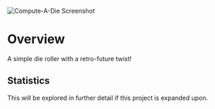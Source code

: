 ![Compute-A-Die Screenshot](https://imgur.com/a/fd0J1BK)

# Overview
A simple die roller with a retro-future twist!

## Statistics
This will be explored in further detail if this project is expanded upon.